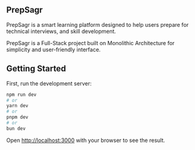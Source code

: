 ## PrepSagr

PrepSagr is a smart learning platform designed to help users prepare for technical interviews, and skill development.

PrepSagr is a Full-Stack project built on Monolithic Architecture for simplicity and user-friendly interface.

## Getting Started

First, run the development server:

```bash
npm run dev
# or
yarn dev
# or
pnpm dev
# or
bun dev
```

Open [http://localhost:3000](http://localhost:3000) with your browser to see the result.

